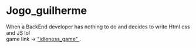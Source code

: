 # Jogo_guilherme
When a BackEnd developer has nothing to do and decides to write Html css and JS lol <br/>
game link ->  ["idleness_game" ](https://dimitrimiranda.github.io/idleness_game/).

